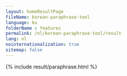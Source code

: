 ```yaml
---
layout: homeResultPage
fileName: korean-paraphrase-tool
language: ko
folderName : features
permalink: /nl/korean-paraphrase-tool/result
lang: nl
nointernationalization: true
sitemap: false
---
```

{% include result/paraphrase.html %}

<script src="/js/result/paraprashing.js" data-foldername="{{page.folderName}}" data-lang="{{page.lang}}"></script>